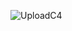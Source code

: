 ![UploadC4](https://github.com/S24-Capstone-Distributed/General-4020/assets/75939187/93638bf8-9f2d-49d5-a0f6-b314fb492f3b)
